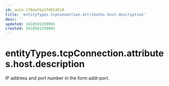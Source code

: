 ```yaml
---
id: auto-178daf6a2fd624510
title: 'entityTypes.tcpConnection.attributes.host.description'
desc: ''
updated: 1618581299965
created: 1618581299965
---
```

# entityTypes.tcpConnection.attributes.host.description

IP address and port number in the form addr:port.